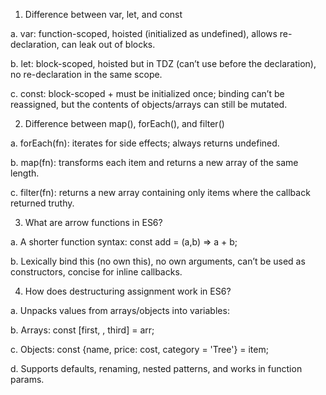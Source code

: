  

 1) Difference between var, let, and const

a. var: function-scoped, hoisted (initialized as undefined), allows re-declaration, can leak out of blocks.

b. let: block-scoped, hoisted but in TDZ (can’t use before the declaration), no re-declaration in the same scope.

c. const: block-scoped + must be initialized once; binding can’t be reassigned, but the contents of objects/arrays can still be mutated.


2) Difference between map(), forEach(), and filter()

a. forEach(fn): iterates for side effects; always returns undefined.

b. map(fn): transforms each item and returns a new array of the same length.

c. filter(fn): returns a new array containing only items where the callback returned truthy.


3) What are arrow functions in ES6?

a. A shorter function syntax: const add = (a,b) => a + b;

b. Lexically bind this (no own this), no own arguments, can’t be used as constructors, concise for inline callbacks.


4) How does destructuring assignment work in ES6?

a. Unpacks values from arrays/objects into variables:

b. Arrays: const [first, , third] = arr;

c. Objects: const {name, price: cost, category = 'Tree'} = item;

d. Supports defaults, renaming, nested patterns, and works in function params.